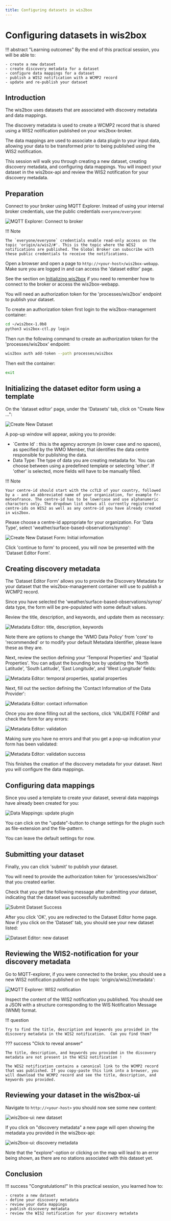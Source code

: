 ```yaml
---
title: Configuring datasets in wis2box
---
```


# Configuring datasets in wis2box

!!! abstract "Learning outcomes"
    By the end of this practical session, you will be able to:

    - create a new dataset
    - create discovery metadata for a dataset
    - configure data mappings for a dataset
    - publish a WIS2 notification with a WCMP2 record
    - update and re-publish your dataset

## Introduction

The wis2box uses datasets that are associated with discovery metadata and data mappings.

The discovery metadata is used to create a WCMP2 record that is shared using a WIS2 notification published on your wis2box-broker.

The data mappings are used to associate a data plugin to your input data, allowing your data to be transformed prior to being published using the WIS2 notification.

This session will walk you through creating a new dataset, creating discovery metadata, and configuring data mappings. You will inspect your dataset in the wis2box-api and review the WIS2 notification for your discovery metadata.

## Preparation

Connect to your broker using MQTT Explorer. Instead of using your internal broker credentials, use the public credentials `everyone/everyone`:

![MQTT Explorer: Connect to broker](../../assets/img/mqtt-explorer-connect-everyone-everyone.png)

!!! Note

    The `everyone/everyone` credentials enable read-only access on the topic 'origin/a/wis2/#'. This is the topic where the WIS2 notifications are published. The Global Broker can subscribe with these public credentials to receive the notifications. 

Open a browser and open a page to `http://<your-host>/wis2box-webapp`. Make sure you are logged in and can access the 'dataset editor' page.

See the section on [Initializing wis2box](/practical-sessions/initalizing-wis2box) if you need to remember how to connect to the broker or access the wis2box-webapp.

You will need an authorization token for the 'processes/wis2box' endpoint to publish your dataset. 

To create an authorization token first login to the wis2box-management container:

```bash
cd ~/wis2box-1.0b8
python3 wis2box-ctl.py login
```

Then run the following command to create an authorization token for the 'processes/wis2box' endpoint:

```bash
wis2box auth add-token --path processes/wis2box
```

Then exit the container:

```bash
exit
```

## Initializing the dataset editor form using a template

On the 'dataset editor' page, under the 'Datasets' tab, click on "Create New ...":

![Create New Dataset](../../assets/img/wis2box-create-new-dataset.png)

A pop-up window will appear, asking you to provide:

- `Centre Id' : this is the agency acronym (in lower case and no spaces), as specified by the WMO Member, that identifies the data centre responsible for publishing the data.
- Data Type: The type of data you are creating metadata for. You can choose between using a predefined template or selecting 'other'.  If 'other' is selected, more fields will have to be manually filled.

!!! Note

    Your centre-id should start with the ccTLD of your country, followed by a - and an abbreviated name of your organization, for example fr-meteofrance. The centre-id has to be lowercase and use alphanumeric characters only. The dropdown list shows all currently registered centre-ids on WIS2 as well as any centre-id you have already created in wis2box.

Please choose a centre-id appropriate for your organization. For 'Data Type', select 'weather/surface-based-observations/synop':

![Create New Dataset Form: Initial information](../../assets/img/wis2box-create-new-dataset-form-initial.png)

Click 'continue to form' to proceed, you will now be presented with the 'Dataset Editor Form'.

## Creating discovery metadata

The 'Dataset Editor Form' allows you to provide the Discovery Metadata for your dataset that the wis2box-management container will use to publish a WCMP2 record.

Since you have selected the 'weather/surface-based-observations/synop' data type, the form will be pre-populated with some default values.

Review the title, description, and keywords, and update them as necessary:

![Metadata Editor: title, description, keywords](../../assets/img/wis2box-metadata-editor-part1.png)

Note there are options to change the 'WMO Data Policy' from 'core' to 'recommended' or to modify your default Metadata Identifier, please leave these as they are.

Next, review the section defining your 'Temporal Properties' and 'Spatial Properties'. You can adjust the bounding box by updating the 'North Latitude', 'South Latitude', 'East Longitude', and 'West Longitude' fields:

![Metadata Editor: temporal properties, spatial properties](../../assets/img/wis2box-metadata-editor-part2.png)

Next, fill out the section defining the 'Contact Information of the Data Provider':

![Metadata Editor: contact information](../../assets/img/wis2box-metadata-editor-part3.png)

Once you are done filling out all the sections, click 'VALIDATE FORM' and check the form for any errors:

![Metadata Editor: validation](../../assets/img/wis2box-metadata-validation-error.png)

Making sure you have no errors and that you get a pop-up indication your form has been validated:

![Metadata Editor: validation success](../../assets/img/wis2box-metadata-validation-success.png)

This finishes the creation of the discovery metadata for your dataset. Next you will configure the data mappings.

## Configuring data mappings

Since you used a template to create your dataset, several data mappings have already been created for you:

![Data Mappings: update plugin](../../assets/img/wis2box-data-mappings.png)

You can click on the "update"-button to change settings for the plugin such as file-extension and the file-pattern.

You can leave the default settings for now. 

## Submitting your dataset

Finally, you can click 'submit' to publish your dataset. 

You will need to provide the authorization token for 'processes/wis2box' that you created earlier.

Check that you get the following message after submitting your dataset, indicating that the dataset was successfully submitted:

![Submit Dataset Success](../../assets/img/wis2box-submit-dataset-success.png)

After you click 'OK', you are redirected to the Dataset Editor home page. Now if you click on the 'Dataset' tab, you should see your new dataset listed:

![Dataset Editor: new dataset](../../assets/img/wis2box-dataset-editor-new-dataset.png)

## Reviewing the WIS2-notification for your discovery metadata

Go to MQTT-explorer, if you were connected to the broker, you should see a new WIS2 notification published on the topic 'origin/a/wis2/<your-centre-id>/metadata':

![MQTT Explorer: WIS2 notification](../../assets/img/mqtt-explorer-wis2-notification-metadata.png)

Inspect the content of the WIS2 notification you published. You should see a JSON with a structure corresponding to the WIS Notification Message (WNM) format.

!!! question
    
    Try to find the title, description and keywords you provided in the discovery metadata in the WIS2 notification.  Can you find them?

??? success "Click to reveal answer"

    The title, description, and keywords you provided in the discovery metadata are not present in the WIS2 notification !
    
    The WIS2 notification contains a canonical link to the WCMP2 record that was published. If you copy-paste this link into a browser, you will download the WCMP2 record and see the title, description, and keywords you provided.

## Reviewing your dataset in the wis2box-ui

Navigate to `http://<your-host>` you should now see some new content:

![wis2box-ui: new dataset](../../assets/img/wis2box-ui-new-dataset.png)

If you click on "discovery metadata" a new page will open showing the metadata you provided in the wis2box-api:

![wis2box-ui: discovery metadata](../../assets/img/wis2box-api-discovery-metadata.png)

Note that the "explore"-option or clicking on the map will lead to an error being shown, as there are no stations associated with this dataset yet.

## Conclusion

!!! success "Congratulations!"
    In this practical session, you learned how to:

    - create a new dataset
    - define your discovery metadata
    - review your data mappings
    - publish discovery metadata
    - review the WIS2 notification for your discovery metadata
